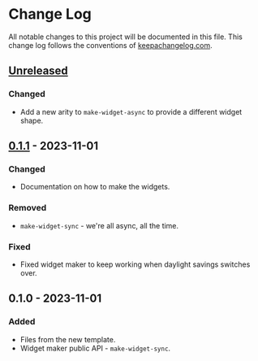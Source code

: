 # Change Log
All notable changes to this project will be documented in this file. This change log follows the conventions of [keepachangelog.com](http://keepachangelog.com/).

## [Unreleased]
### Changed
- Add a new arity to `make-widget-async` to provide a different widget shape.

## [0.1.1] - 2023-11-01
### Changed
- Documentation on how to make the widgets.

### Removed
- `make-widget-sync` - we're all async, all the time.

### Fixed
- Fixed widget maker to keep working when daylight savings switches over.

## 0.1.0 - 2023-11-01
### Added
- Files from the new template.
- Widget maker public API - `make-widget-sync`.

[Unreleased]: https://sourcehost.site/your-name/bananas/compare/0.1.1...HEAD
[0.1.1]: https://sourcehost.site/your-name/bananas/compare/0.1.0...0.1.1
